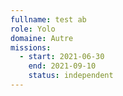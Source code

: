 ```yaml
---
fullname: test ab
role: Yolo
domaine: Autre
missions:
  - start: 2021-06-30
    end: 2021-09-10
    status: independent
---
```


